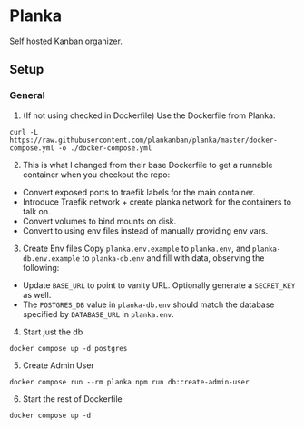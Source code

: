 # Planka
Self hosted Kanban organizer.

## Setup

### General 
1. (If not using checked in Dockerfile) Use the Dockerfile from Planka:
```
curl -L https://raw.githubusercontent.com/plankanban/planka/master/docker-compose.yml -o ./docker-compose.yml
```

2. This is what I changed from their base Dockerfile to get a runnable container when you checkout the repo:
- Convert exposed ports to traefik labels for the main container.
- Introduce Traefik network + create planka network for the containers to talk on.
- Convert volumes to bind mounts on disk.
- Convert to using env files instead of manually providing env vars.

3. Create Env files 
Copy `planka.env.example` to `planka.env`, and `planka-db.env.example` to `planka-db.env` and fill with data, observing the following:
- Update `BASE_URL` to point to vanity URL. Optionally generate a `SECRET_KEY` as well.
- The `POSTGRES_DB` value in `planka-db.env` should match the database specified by `DATABASE_URL` in `planka.env`. 

4. Start just the db
```
docker compose up -d postgres
```

5. Create Admin User 
```
docker compose run --rm planka npm run db:create-admin-user
```

6. Start the rest of Dockerfile
```
docker compose up -d
```

